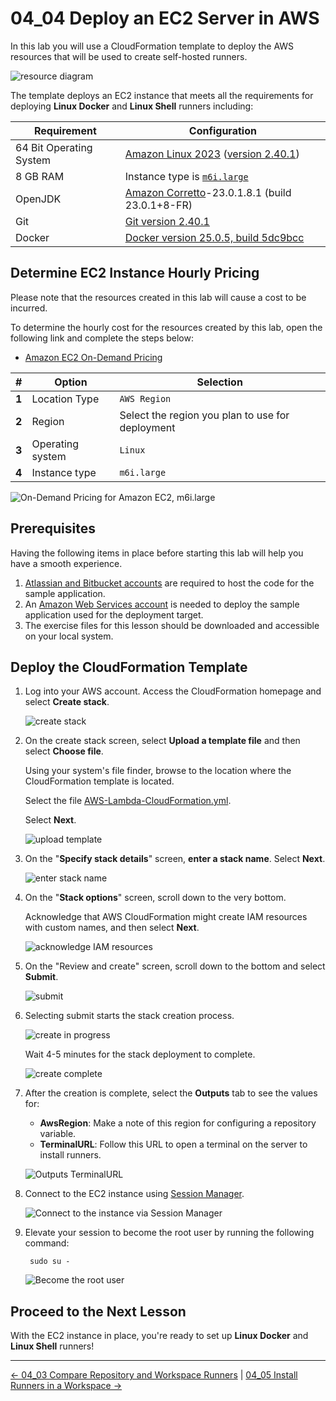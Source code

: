 # 04_04 Deploy an EC2 Server in AWS

In this lab you will use a CloudFormation template to deploy the AWS resources that will be used to create self-hosted runners.

![resource diagram](./images/00-resource-diagram.png)

The template deploys an EC2 instance that meets all the requirements for deploying **Linux Docker** and **Linux Shell** runners including:

| Requirement             | Configuration                          |
|-------------------------|----------------------------------------|
| 64 Bit Operating System | [Amazon Linux 2023](https://aws.amazon.com/linux/amazon-linux-2023/) ([version 2.40.1](https://docs.aws.amazon.com/linux/al2023/release-notes/relnotes-2023.6.20241212.html)) |
| 8 GB RAM | Instance type is [`m6i.large`](https://aws.amazon.com/ec2/instance-types/m6i/) |
| OpenJDK | [Amazon Corretto](https://aws.amazon.com/corretto/)-23.0.1.8.1 (build 23.0.1+8-FR) |
| Git | [Git version 2.40.1](https://git-scm.com/) |
| Docker |  [Docker version 25.0.5, build 5dc9bcc](https://www.docker.com/products/cli/) |

## Determine EC2 Instance Hourly Pricing

Please note that the resources created in this lab will cause a cost to be incurred.

To determine the hourly cost for the resources created by this lab, open the following link and complete the steps below:

- [Amazon EC2 On-Demand Pricing](https://aws.amazon.com/ec2/pricing/on-demand/)

| **#** | **Option**       | **Selection**                                    |
|-------|------------------|--------------------------------------------------|
| **1** | Location Type    | `AWS Region`                                     |
| **2** | Region           | Select the region you plan to use for deployment |
| **3** | Operating system | `Linux`                                          |
| **4** | Instance type    | `m6i.large`                                      |

![On-Demand Pricing for Amazon EC2, m6i.large](./images/00-ec2-instance-pricing.png)

## Prerequisites

Having the following items in place before starting this lab will help you have a smooth experience.

1. [Atlassian and Bitbucket accounts](https://bitbucket.org/product) are required to host the code for the sample application.
1. An [Amazon Web Services account](https://aws.amazon.com/free/) is needed to deploy the sample application used for the deployment target.
1. The exercise files for this lesson should be downloaded and accessible on your local system.

## Deploy the CloudFormation Template

1. Log into your AWS account.  Access the CloudFormation homepage and select **Create stack**.

    ![create stack](./images/01-create-stack.png)

1. On the create stack screen, select **Upload a template file** and then  select **Choose file**.

    Using your system's file finder, browse to the location where the CloudFormation template is located.

    Select the file [AWS-Lambda-CloudFormation.yml](./AWS-Runner-CloudFormation.yml).

    Select **Next**.

    ![upload template](./images/02-upload-template.png)

1. On the "**Specify stack details**" screen, **enter a stack name**.  Select **Next**.

    ![enter stack name](./images/03-enter-stack-name.png)

1. On the "**Stack options**" screen, scroll down to the very bottom.

    Acknowledge that AWS CloudFormation might create IAM resources with custom names, and then select **Next**.

    ![acknowledge IAM resources](./images/04-acknowledge-iam-resources.png)

1. On the "Review and create" screen, scroll down to the bottom and select **Submit**.

    ![submit](./images/05-submit.png)

1. Selecting submit starts the stack creation process.

    ![create in progress](./images/06-create-in-progress.png)

    Wait 4-5 minutes for the stack deployment to complete.

    ![create complete](./images/07-create-complete.png)

1. After the creation is complete, select the **Outputs** tab to see the values for:

    - **AwsRegion**: Make a note of this region for configuring a repository variable.
    - **TerminalURL**: Follow this URL to open a terminal on the server to install runners.

    ![Outputs TerminalURL](./images/08-outputs.png)

1. Connect to the EC2 instance using [Session Manager](https://docs.aws.amazon.com/AWSEC2/latest/UserGuide/connect-with-systems-manager-session-manager.html).

    ![Connect to the instance via Session Manager](./images/09-connect-to-instance-via-session-manager.png)

1. Elevate your session to become the root user by running the following command:

        sudo su -

    ![Become the root user](./images/10-elevate-session-to-use-root-account.png)

## Proceed to the Next Lesson

With the EC2 instance in place, you're ready to set up **Linux Docker** and **Linux Shell** runners!

<!-- FooterStart -->
---
[← 04_03 Compare Repository and Workspace Runners](../04_03_compare_repository_and_workspace_runners/README.md) | [04_05 Install Runners in a Workspace →](../04_05_install_runners_in_a_workspace/README.md)
<!-- FooterEnd -->
